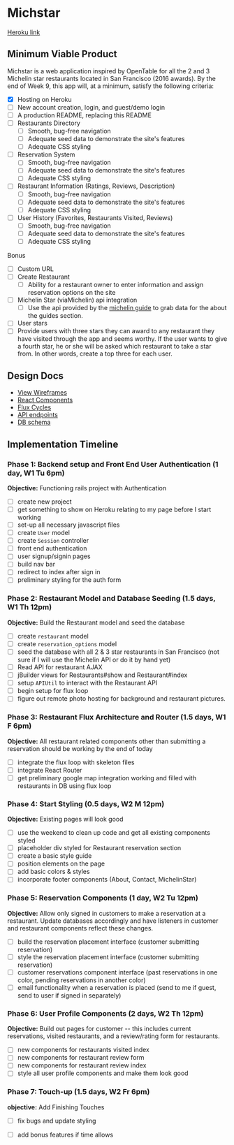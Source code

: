 # Michstar

[Heroku link](https://michstarapp.herokuapp.com)

## Minimum Viable Product

Michstar is a web application inspired by OpenTable for all the 2 and 3 Michelin star restaurants located in San Francisco (2016 awards).  By the end of Week 9, this app will, at a minimum, satisfy the following criteria:

- [x] Hosting on Heroku
- [ ] New account creation, login, and guest/demo login
- [ ] A production README, replacing this README
- [ ] Restaurants Directory
  - [ ] Smooth, bug-free navigation
  - [ ] Adequate seed data to demonstrate the site's features
  - [ ] Adequate CSS styling
- [ ] Reservation System
  - [ ] Smooth, bug-free navigation
  - [ ] Adequate seed data to demonstrate the site's features
  - [ ] Adequate CSS styling
- [ ] Restaurant Information (Ratings, Reviews, Description)
  - [ ] Smooth, bug-free navigation
  - [ ] Adequate seed data to demonstrate the site's features
  - [ ] Adequate CSS styling
- [ ] User History (Favorites, Restaurants Visited, Reviews)
  - [ ] Smooth, bug-free navigation
  - [ ] Adequate seed data to demonstrate the site's features
  - [ ] Adequate CSS styling

Bonus

- [ ] Custom URL
- [ ] Create Restaurant
  - [ ] Ability for a restaurant owner to enter information and assign reservation options on the site
- [ ] Michelin Star (viaMichelin) api integration
  - [ ] Use the api provided by the [michelin guide](http://dev.viamichelin.com/guides-michelin-js-en.html) to grab data for the about the guides section.
- [ ] User stars
 - [ ] Provide users with three stars they can award to any restaurant they have visited through the app and seems worthy. If the user wants to give a fourth star, he or she will be asked which restaurant to take a star from. In other words, create a top three for each user.

## Design Docs
* [View Wireframes][views]
* [React Components][components]
* [Flux Cycles][flux-cycles]
* [API endpoints][api-endpoints]
* [DB schema][schema]

[views]: docs/views.md
[components]: docs/components.md
[flux-cycles]: docs/flux-cycles.md
[api-endpoints]: docs/api-endpoints.md
[schema]: docs/schema.md

## Implementation Timeline

### Phase 1: Backend setup and Front End User Authentication (1 day, W1 Tu 6pm)

**Objective:** Functioning rails project with Authentication

- [ ] create new project
- [ ] get something to show on Heroku relating to my page before I start working
- [ ] set-up all necessary javascript files
- [ ] create `User` model
- [ ] create `Session` controller
- [ ] front end authentication
- [ ] user signup/signin pages
- [ ] build nav bar
- [ ] redirect to index after sign in
- [ ] preliminary styling for the auth form

### Phase 2: Restaurant Model and Database Seeding (1.5 days, W1 Th 12pm)

**Objective:** Build the Restaurant model and seed the database

- [ ] create `restaurant` model
- [ ] create `reservation_options` model
- [ ] seed the database with all 2 & 3 star restaurants in San Francisco (not sure if I will use the Michelin API or do it by hand yet)
- [ ] Read API for restaurant AJAX
- [ ] jBuilder views for Restaurants#show and Restaurant#index
- [ ] setup `APIUtil` to interact with the Restaurant API
- [ ] begin setup for flux loop
- [ ] figure out remote photo hosting for background and restaurant pictures.

### Phase 3: Restaurant Flux Architecture and Router (1.5 days, W1 F 6pm)

**Objective:** All restaurant related components other than submitting a reservation should be working by the end of today

- [ ] integrate the flux loop with skeleton files
- [ ] integrate React Router
- [ ] get preliminary google map integration working and filled with restaurants in DB using flux loop

### Phase 4: Start Styling (0.5 days, W2 M 12pm)

**Objective:** Existing pages will look good

- [ ] use the weekend to clean up code and get all existing components styled
- [ ] placeholder div styled for Restaurant reservation section
- [ ] create a basic style guide
- [ ] position elements on the page
- [ ] add basic colors & styles
- [ ] incorporate footer components (About, Contact, MichelinStar)

### Phase 5: Reservation Components (1 day, W2 Tu 12pm)

**Objective:** Allow only signed in customers to make a reservation at a restaurant. Update databases accordingly and have listeners in customer and restaurant components reflect these changes.

- [ ] build the reservation placement interface (customer submitting reservation)
- [ ] style the reservation placement interface (customer submitting reservation)
- [ ] customer reservations component interface (past reservations in one color, pending reservations in another color)
- [ ] email functionality when a reservation is placed (send to me if guest, send to user if signed in separately)

### Phase 6: User Profile Components (2 days, W2 Th 12pm)

**Objective:** Build out pages for customer -- this includes current reservations, visited restaurants, and a review/rating form for restaurants.

- [ ] new components for restaurants visited index
- [ ] new components for restaurant review form
- [ ] new components for restaurant review index
- [ ] style all user profile components and make them look good

### Phase 7: Touch-up (1.5 days, W2 Fr 6pm)

**objective:** Add Finishing Touches

- [ ] fix bugs and update styling
- [ ] add bonus features if time allows


[phase-one]: (docs/phases/phase1.md)
[phase-two]: (docs/phases/phase2.md)
[phase-three]: (docs/phases/phase3.md)
[phase-four]: (docs/phases/phase4.md)
[phase-five]: (docs/phases/phase5.md)
